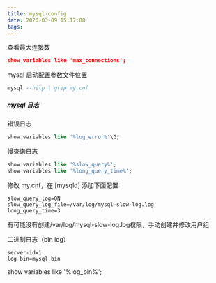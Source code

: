```yaml
---
title: mysql-config
date: 2020-03-09 15:17:08
tags:
---
```


查看最大连接数
```json
show variables like 'max_connections';
```

mysql 启动配置参数文件位置

```sql
mysql --help | grep my.cnf
```



##### mysql 日志

错误日志

```sql
show variables like '%log_error%'\G;
```

慢查询日志

```sql
show variables like '%slow_query%';
show variables like '%long_query_time%';
```

修改 my.cnf，在 [mysqld] 添加下面配置
```
slow_query_log=ON
slow_query_log_file=/var/log/mysql-slow-log.log
long_query_time=3
```
有可能没有创建/var/log/mysql-slow-log.log权限，手动创建并修改用户组


二进制日志（bin log）
```text
server-id=1
log-bin=mysql-bin
```
show variables like '%log_bin%';






